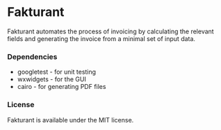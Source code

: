 # Fakturant
Fakturant automates the process of invoicing by calculating the relevant fields and generating the invoice from a
minimal set of input data.

### Dependencies
- googletest - for unit testing
- wxwidgets - for the GUI
- cairo - for generating PDF files

### License
Fakturant is available under the MIT license.
